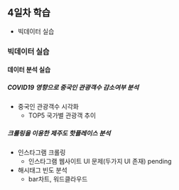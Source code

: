 ## 4일차 학습
- 빅데이터 실습

### 빅데이터 실습

#### 데이터 분석 실습

##### COVID19 영향으로 중국인 관광객수 감소여부 분석
- 중국인 관광객수 시각화
  - TOP5 국가별 관광객 추이

##### 크롤링을 이용한 제주도 핫플레이스 분석
- 인스타그램 크롤링
  - 인스타그램 웹사이트 UI 문제(두가지 UI 존재) pending
- 해시태그 빈도 분석
  - bar차트, 워드클라우드